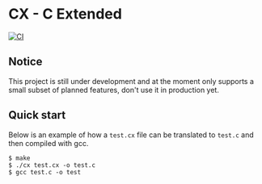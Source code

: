# CX - C Extended

[![CI](https://github.com/doleckijakub/cx/actions/workflows/build.yml/badge.svg)](https://github.com/doleckijakub/cx/actions/workflows/build.yml)

## Notice

This project is still under development and at the moment only supports a small subset of planned features, don't use it in production yet.

<!-- ## Introducing CX

Unleash the Power of C, C++, and C# with Seamless Performance!

CX is a programming language that combines the best of C, C++, and C# without compromising performance. Designed for developers seeking the ultimate fusion of functionality and speed, CX's innovative compiler translates your code into native C, unlocking limitless possibilities.

Rocket Performance: With CX, you get the raw power of C, versatility of C++ and the elegance of C#. Experience lightning-fast execution and unleash your code's true potential without sacrificing efficiency.

Seamless Integration: CX effortlessly bridges the gap between languages. Not only does it already have familiar C-like syntax, it's also able to seamlessly interact with existing C, C++, and C# codebases, empowering you to build upon your existing projects and libraries.

Dynamic Code Generation: The CX compiler generates optimized C code, implementing non-native C functionality on the fly, tailoring it specifically to your needs.

Extensible Feature Set: CX offers an extensive range of features derived from C, C++, and C#, allowing you to leverage familiar constructs. From low-level memory management to high-level abstractions, CX empowers you to build anything from embedded systems to robust applications with ease.

Developer-Friendly Experience: CX maximises simplicity and ease-of-use. Unleash your creativity and build remarkable projects with a language designed by developers, for developers. -->

## Quick start

Below is an example of how a `test.cx` file can be translated to `test.c` and then compiled with gcc.

```console
$ make
$ ./cx test.cx -o test.c
$ gcc test.c -o test
```

<!-- ## Implemented features


- [ ] self hosting
- [ ] default function parameters
- [ ] try/catch statements
- [ ] compile-time calculations
- [ ] templates
- [ ] garbade collenction
- [ ] OOP
- [ ] variadics
- [ ] all in one build system
 -->
